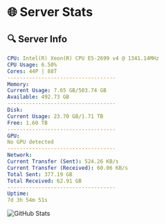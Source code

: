 # 🌐 Server Stats
## 🔍 Server Info
```yaml
CPU: Intel(R) Xeon(R) CPU E5-2699 v4 @ 1341.14MHz
CPU Usage: 6.50%
Cores: 44P | 88T
-----------------------------------
Memory:
Current Usage: 7.65 GB/503.74 GB
Available: 492.73 GB
-----------------------------------
Disk:
Current Usage: 23.70 GB/1.71 TB
Free: 1.60 TB
-----------------------------------
GPU:
No GPU detected
-----------------------------------
Network:
Current Transfer (Sent): 524.26 KB/s
Current Transfer (Received): 60.06 KB/s
Total Sent: 377.19 GB
Total Received: 62.91 GB
-----------------------------------
Uptime:
7d 3h 54m 51s
```
![GitHub Stats](https://img.shields.io/badge/Updated-2025-04-26_21:03:39-blue)